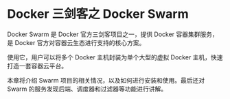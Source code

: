 # Docker 三剑客之 Docker Swarm
Docker Swarm 是 Docker 官方三剑客项目之一，提供 Docker 容器集群服务，是 Docker 官方对容器云生态进行支持的核心方案。

使用它，用户可以将多个 Docker 主机封装为单个大型的虚拟 Docker 主机，快速打造一套容器云平台。

本章将介绍 Swarm 项目的相关情况，以及如何进行安装和使用。最后还对 Swarm 的服务发现后端、调度器和过滤器等功能进行讲解。
